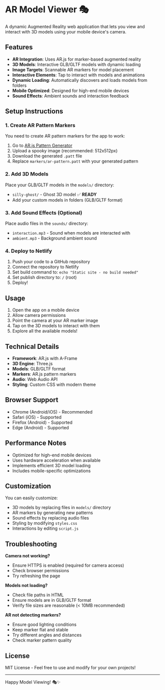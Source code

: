 # AR Model Viewer 🎭

A dynamic Augmented Reality web application that lets you view and interact with 3D models using your mobile device's camera.

## Features

- **AR Integration**: Uses AR.js for marker-based augmented reality
- **3D Models**: Interactive GLB/GLTF models with dynamic loading
- **Image Targets**: Scannable AR markers for model placement
- **Interactive Elements**: Tap to interact with models and animations
- **Dynamic Loading**: Automatically discovers and loads models from folders
- **Mobile Optimized**: Designed for high-end mobile devices
- **Sound Effects**: Ambient sounds and interaction feedback

## Setup Instructions

### 1. Create AR Pattern Markers

You need to create AR pattern markers for the app to work:

1. Go to [AR.js Pattern Generator](https://jeromeetienne.github.io/AR.js/three.js/examples/marker-training/examples/generator.html)
2. Upload a spooky image (recommended: 512x512px)
3. Download the generated `.patt` file
4. Replace `markers/ar-pattern.patt` with your generated pattern

### 2. Add 3D Models

Place your GLB/GLTF models in the `models/` directory:
- `silly-ghost/` - Ghost 3D model ✅ **READY**
- Add your custom models in folders (GLB/GLTF format)

### 3. Add Sound Effects (Optional)

Place audio files in the `sounds/` directory:
- `interaction.mp3` - Sound when models are interacted with
- `ambient.mp3` - Background ambient sound

### 4. Deploy to Netlify

1. Push your code to a GitHub repository
2. Connect the repository to Netlify
3. Set build command to: `echo "Static site - no build needed"`
4. Set publish directory to: `/` (root)
5. Deploy!

## Usage

1. Open the app on a mobile device
2. Allow camera permissions
3. Point the camera at your AR marker image
4. Tap on the 3D models to interact with them
5. Explore all the available models!

## Technical Details

- **Framework**: AR.js with A-Frame
- **3D Engine**: Three.js
- **Models**: GLB/GLTF format
- **Markers**: AR.js pattern markers
- **Audio**: Web Audio API
- **Styling**: Custom CSS with modern theme

## Browser Support

- Chrome (Android/iOS) - Recommended
- Safari (iOS) - Supported
- Firefox (Android) - Supported
- Edge (Android) - Supported

## Performance Notes

- Optimized for high-end mobile devices
- Uses hardware acceleration when available
- Implements efficient 3D model loading
- Includes mobile-specific optimizations

## Customization

You can easily customize:
- 3D models by replacing files in `models/` directory
- AR markers by generating new patterns
- Sound effects by replacing audio files
- Styling by modifying `styles.css`
- Interactions by editing `script.js`

## Troubleshooting

**Camera not working?**
- Ensure HTTPS is enabled (required for camera access)
- Check browser permissions
- Try refreshing the page

**Models not loading?**
- Check file paths in HTML
- Ensure models are in GLB/GLTF format
- Verify file sizes are reasonable (< 10MB recommended)

**AR not detecting markers?**
- Ensure good lighting conditions
- Keep marker flat and stable
- Try different angles and distances
- Check marker pattern quality

## License

MIT License - Feel free to use and modify for your own projects!

---

Happy Model Viewing! 🎭✨
